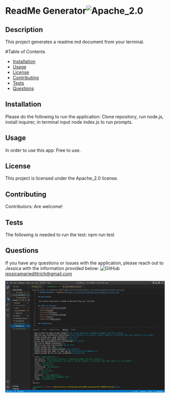 # ReadMe Generator![Apache_2.0](https://img.shields.io/badge/License-Apache_2.0-blue.svg)

## Description

This project generates a readme.md document from your terminal.

#Table of Contents
* [Installation](#installation)
* [Usage](#usage)
* [License](#license)
* [Contributing](#contributing)
* [Tests](#tests)
* [Questions](#questions)

## Installation

Please do the following to run the application: Clone repository, run node.js, install inquirer, in terminal input node index.js to run prompts.

## Usage

In order to use this app: Free to use.
## License

This project is licensed under the Apache_2.0 license.
## Contributing
Contributors: Are welcome!

## Tests

The following is needed to run the test: npm run test

## Questions

If you have any questions or issues with the application, please reach out to Jessica with the information provided below:
![GitHub](https://github.com/jessicamdittrich)
jessicamariedittrich@gmail.com

![Screenshot of project](screenshot.png)
